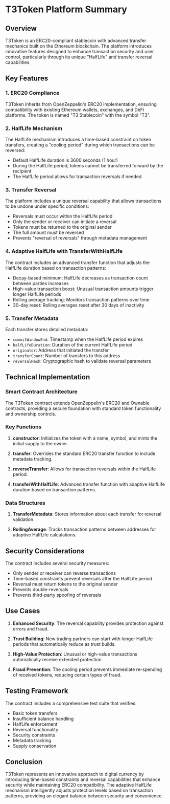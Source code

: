 # T3Token Platform Summary

## Overview

T3Token is an ERC20-compliant stablecoin with advanced transfer mechanics built on the Ethereum blockchain. The platform introduces innovative features designed to enhance transaction security and user control, particularly through its unique "HalfLife" and transfer reversal capabilities.

## Key Features

### 1. ERC20 Compliance

T3Token inherits from OpenZeppelin's ERC20 implementation, ensuring compatibility with existing Ethereum wallets, exchanges, and DeFi platforms. The token is named "T3 Stablecoin" with the symbol "T3".

### 2. HalfLife Mechanism

The HalfLife mechanism introduces a time-based constraint on token transfers, creating a "cooling period" during which transactions can be reversed:

- Default HalfLife duration is 3600 seconds (1 hour)
- During the HalfLife period, tokens cannot be transferred forward by the recipient
- The HalfLife period allows for transaction reversals if needed

### 3. Transfer Reversal

The platform includes a unique reversal capability that allows transactions to be undone under specific conditions:

- Reversals must occur within the HalfLife period
- Only the sender or receiver can initiate a reversal
- Tokens must be returned to the original sender
- The full amount must be reversed
- Prevents "reversal of reversals" through metadata management

### 4. Adaptive HalfLife with TransferWithHalfLife

The contract includes an advanced transfer function that adjusts the HalfLife duration based on transaction patterns:

- Decay-based minimum: HalfLife decreases as transaction count between parties increases
- High-value transaction boost: Unusual transaction amounts trigger longer HalfLife periods
- Rolling average tracking: Monitors transaction patterns over time
- 30-day reset: Rolling averages reset after 30 days of inactivity

### 5. Transfer Metadata

Each transfer stores detailed metadata:

- `commitWindowEnd`: Timestamp when the HalfLife period expires
- `halfLifeDuration`: Duration of the current HalfLife period
- `originator`: Address that initiated the transfer
- `transferCount`: Number of transfers to this address
- `reversalHash`: Cryptographic hash to validate reversal parameters

## Technical Implementation

### Smart Contract Architecture

The T3Token contract extends OpenZeppelin's ERC20 and Ownable contracts, providing a secure foundation with standard token functionality and ownership controls.

### Key Functions

1. **constructor**: Initializes the token with a name, symbol, and mints the initial supply to the owner.

2. **transfer**: Overrides the standard ERC20 transfer function to include metadata tracking.

3. **reverseTransfer**: Allows for transaction reversals within the HalfLife period.

4. **transferWithHalfLife**: Advanced transfer function with adaptive HalfLife duration based on transaction patterns.

### Data Structures

1. **TransferMetadata**: Stores information about each transfer for reversal validation.

2. **RollingAverage**: Tracks transaction patterns between addresses for adaptive HalfLife calculations.

## Security Considerations

The contract includes several security measures:

- Only sender or receiver can reverse transactions
- Time-based constraints prevent reversals after the HalfLife period
- Reversal must return tokens to the original sender
- Prevents double-reversals
- Prevents third-party spoofing of reversals

## Use Cases

1. **Enhanced Security**: The reversal capability provides protection against errors and fraud.

2. **Trust Building**: New trading partners can start with longer HalfLife periods that automatically reduce as trust builds.

3. **High-Value Protection**: Unusual or high-value transactions automatically receive extended protection.

4. **Fraud Prevention**: The cooling period prevents immediate re-spending of received tokens, reducing certain types of fraud.

## Testing Framework

The contract includes a comprehensive test suite that verifies:

- Basic token transfers
- Insufficient balance handling
- HalfLife enforcement
- Reversal functionality
- Security constraints
- Metadata tracking
- Supply conservation

## Conclusion

T3Token represents an innovative approach to digital currency by introducing time-based constraints and reversal capabilities that enhance security while maintaining ERC20 compatibility. The adaptive HalfLife mechanism intelligently adjusts protection levels based on transaction patterns, providing an elegant balance between security and convenience.
